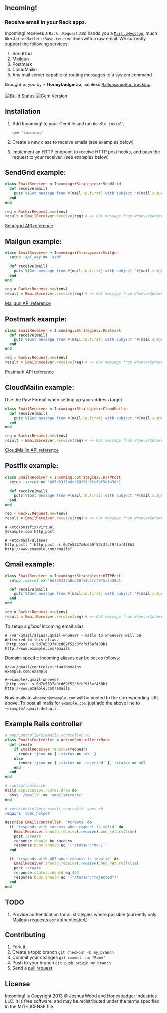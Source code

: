 Incoming!
-----------

### Receive email in your Rack apps.

Incoming! receives a `Rack::Request` and hands you a [`Mail::Message`](https://github.com/mikel/mail/), much
like `ActionMailer::Base.receive` does with a raw email. We currently
support the following services:

1. SendGrid
2. Mailgun
3. Postmark
4. CloudMailin
5. Any mail server capable of routing messages to a system command

Brought to you by :zap: **Honeybadger.io**, painless [Rails exception tracking](https://www.honeybadger.io/).

[![Build Status](https://travis-ci.org/honeybadger-io/incoming.png)](https://travis-ci.org/honeybadger-io/incoming)
[![Gem Version](https://badge.fury.io/rb/incoming.png)](http://badge.fury.io/rb/incoming)

## Installation

1. Add Incoming! to your Gemfile and run `bundle install`:

    ```ruby
    gem 'incoming'
    ```

2. Create a new class to receive emails (see examples below)

3. Implement an HTTP endpoint to receive HTTP post hooks, and pass the
   request to your receiver. (see examples below)

## SendGrid example:

```ruby
class EmailReceiver < Incoming::Strategies::SendGrid
  def receive(mail)
    puts %(Got message from #{mail.to.first} with subject "#{mail.subject}")
  end
end

req = Rack::Request.new(env)
result = EmailReceiver.receive(req) # => Got message from whoever@wherever.com with subject "hello world"
```

[Sendgrid API reference](http://sendgrid.com/docs/API_Reference/Webhooks/parse.html)

## Mailgun example:

```ruby
class EmailReceiver < Incoming::Strategies::Mailgun
  setup :api_key => 'asdf'

  def receive(mail)
    puts %(Got message from #{mail.to.first} with subject "#{mail.subject}")
  end
end

req = Rack::Request.new(env)
result = EmailReceiver.receive(req) # => Got message from whoever@wherever.com with subject "hello world"
```

[Mailgun API reference](http://documentation.mailgun.net/user_manual.html#receiving-messages)

## Postmark example:

```ruby
class EmailReceiver < Incoming::Strategies::Postmark
  def receive(mail)
    puts %(Got message from #{mail.to.first} with subject "#{mail.subject}")
  end
end

req = Rack::Request.new(env)
result = EmailReceiver.receive(req) # => Got message from whoever@wherever.com with subject "hello world"
```

[Postmark API reference](http://developer.postmarkapp.com/developer-inbound.html)

## CloudMailin example:

Use the Raw Format when setting up your address target.

```ruby
class EmailReceiver < Incoming::Strategies::CloudMailin
  def receive(mail)
    puts %(Got message from #{mail.to.first} with subject "#{mail.subject}")
  end
end

req = Rack::Request.new(env)
result = EmailReceiver.receive(req) # => Got message from whoever@wherever.com with subject "hello world"
```

[CloudMailin API reference](http://docs.cloudmailin.com/http_post_formats/)

## Postfix example:

```ruby
class EmailReceiver < Incoming::Strategies::HTTPPost
  setup :secret => '6d7e5337a0cd69f52c3fcf9f5af438b1'

  def receive(mail)
    puts %(Got message from #{mail.to.first} with subject "#{mail.subject}")
  end
end

req = Rack::Request.new(env)
result = EmailReceiver.receive(req) # => Got message from whoever@wherever.com with subject "hello world"
```

```
# /etc/postfix/virtual
@example.com http_post

# /etc/mail/aliases
http_post: "|http_post -s 6d7e5337a0cd69f52c3fcf9f5af438b1 http://www.example.com/emails"
```
## Qmail example:

```ruby
class EmailReceiver < Incoming::Strategies::HTTPPost
  setup :secret => '6d7e5337a0cd69f52c3fcf9f5af438b1'

  def receive(mail)
    puts %(Got message from #{mail.to.first} with subject "#{mail.subject}")
  end
end

req = Rack::Request.new(env)
result = EmailReceiver.receive(req) # => Got message from whoever@wherever.com with subject "hello world"
```

To setup a *global* incoming email alias:

```
# /var/qmail/alias/.qmail-whoever - mails to whoever@ will be delivered to this alias.
|http_post -s 6d7e5337a0cd69f52c3fcf9f5af438b1 http://www.example.com/emails
```

Domain-specific incoming aliases can be set as follows:

```
#/var/qmail/control/virtualdomains
example.com:example

#~example/.qmail-whoever
|http_post -s 6d7e5337a0cd69f52c3fcf9f5af438b1 http://www.example.com/emails
```
Now mails to `whoever@example.com` will be posted to the corresponding URL above. To post all mails for `example.com`, just add the above line to `~example/.qmail-default`.

## Example Rails controller

```ruby
# app/controllers/emails_controller.rb
class EmailsController < ActionController::Base
  def create
    if EmailReceiver.receive(request)
      render :json => { :status => 'ok' }
    else
      render :json => { :status => 'rejected' }, :status => 403
    end
  end
end
```

```ruby
# config/routes.rb
Rails.application.routes.draw do
  post '/emails' => 'emails#create'
end
```

```ruby
# spec/controllers/emails_controller_spec.rb
require 'spec_helper'

describe EmailsController, '#create' do
  it 'responds with success when request is valid' do
    EmailReceiver.should_receive(:receive).and_return(true)
    post :create
    response.should be_success
    response.body.should eq '{"status":"ok"}'
  end

  it 'responds with 403 when request is invalid' do
    EmailReceiver.should_receive(:receive).and_return(false)
    post :create
    response.status.should eq 403
    response.body.should eq '{"status":"rejected"}'
  end
end
```

## TODO

1. Provide authentication for all strategies where possible (currently
   only Mailgun requests are authenticated.)

## Contributing

1. Fork it.
2. Create a topic branch `git checkout -b my_branch`
3. Commit your changes `git commit -am "Boom"`
3. Push to your branch `git push origin my_branch`
4. Send a [pull request](https://github.com/honeybadger-io/incoming/pulls)

## License

Incoming! is Copyright 2013 © Joshua Wood and Honeybadger Industries LLC. It is free software, and
may be redistributed under the terms specified in the MIT-LICENSE file.
